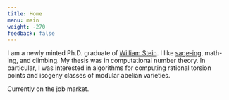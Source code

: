 ```yaml
---
title: Home
menu: main
weight: -270
feedback: false
---
```


I am a newly minted Ph.D. graduate of [William Stein](http://wstein.org). I
like [sage-ing](http://www.sagemath.org/), math-ing, and climbing. My thesis
was in computational number theory. In particular, I was interested in
algorithms for computing rational torsion points and isogeny classes of modular
abelian varieties.

Currently on the job market.
